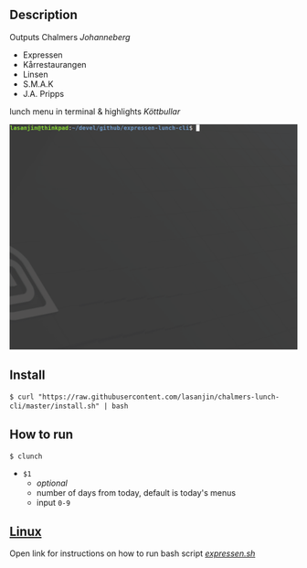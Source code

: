 ## Description
Outputs Chalmers *Johanneberg*
- Expressen
- Kårrestaurangen
- Linsen
- S.M.A.K
- J.A. Pripps
  
lunch menu in terminal & highlights *Köttbullar*

<img src="resources/gif-py.gif" width="640">

## Install
```
$ curl "https://raw.githubusercontent.com/lasanjin/chalmers-lunch-cli/master/install.sh" | bash
```

## How to run
```
$ clunch
```

- `$1`
  -  *optional* 
  -  number of days from today, default is today's menus
  -  input `0-9`


## [Linux](resources/README.md)
Open link for instructions on how to run bash script [*expressen.sh*](expressen.sh)

